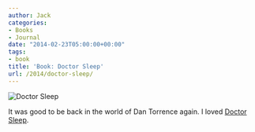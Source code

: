 ```yaml
---
author: Jack
categories:
- Books
- Journal
date: "2014-02-23T05:00:00+00:00"
tags:
- book
title: 'Book: Doctor Sleep'
url: /2014/doctor-sleep/
---
```


<aside> <img src="/img/2014/doctor-sleep.jpg" alt="Doctor Sleep" class="postimage" />
  
</aside> 

It was good to be back in the world of Dan Torrence again. I loved [Doctor Sleep][1].

 [1]: http://www.amazon.com/Doctor-Sleep-Novel-Stephen-King/dp/1476727651